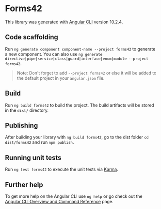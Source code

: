 # Forms42

This library was generated with [Angular CLI](https://github.com/angular/angular-cli) version 10.2.4.

## Code scaffolding

Run `ng generate component component-name --project forms42` to generate a new component. You can also use `ng generate directive|pipe|service|class|guard|interface|enum|module --project forms42`.
> Note: Don't forget to add `--project forms42` or else it will be added to the default project in your `angular.json` file. 

## Build

Run `ng build forms42` to build the project. The build artifacts will be stored in the `dist/` directory.

## Publishing

After building your library with `ng build forms42`, go to the dist folder `cd dist/forms42` and run `npm publish`.

## Running unit tests

Run `ng test forms42` to execute the unit tests via [Karma](https://karma-runner.github.io).

## Further help

To get more help on the Angular CLI use `ng help` or go check out the [Angular CLI Overview and Command Reference](https://angular.io/cli) page.
